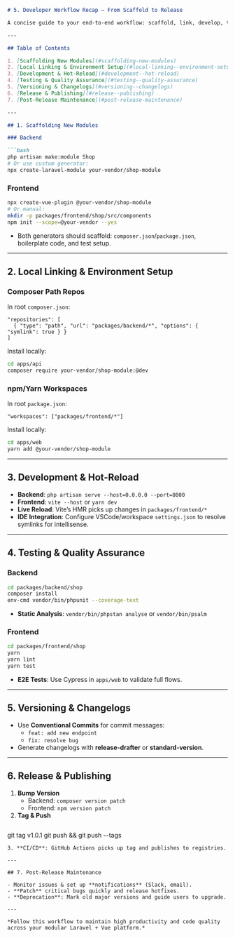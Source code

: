 ````markdown
# 5. Developer Workflow Recap – From Scaffold to Release

A concise guide to your end-to-end workflow: scaffold, link, develop, test, and publish modules.

---

## Table of Contents

1. [Scaffolding New Modules](#scaffolding-new-modules)
2. [Local Linking & Environment Setup](#local-linking--environment-setup)
3. [Development & Hot-Reload](#development--hot-reload)
4. [Testing & Quality Assurance](#testing--quality-assurance)
5. [Versioning & Changelogs](#versioning--changelogs)
6. [Release & Publishing](#release--publishing)
7. [Post-Release Maintenance](#post-release-maintenance)

---

## 1. Scaffolding New Modules

### Backend

```bash
php artisan make:module Shop
# Or use custom generator:
npx create-laravel-module your-vendor/shop-module
````

### Frontend

```bash
npx create-vue-plugin @your-vendor/shop-module
# Or manual:
mkdir -p packages/frontend/shop/src/components
npm init --scope=@your-vendor --yes
```

- Both generators should scaffold: `composer.json`/`package.json`, boilerplate code, and test setup.

---

## 2. Local Linking & Environment Setup

### Composer Path Repos

In root `composer.json`:

```json5
"repositories": [
  { "type": "path", "url": "packages/backend/*", "options": { "symlink": true } }
]
```

Install locally:

```bash
cd apps/api
composer require your-vendor/shop-module:@dev
```

### npm/Yarn Workspaces

In root `package.json`:

```json5
"workspaces": ["packages/frontend/*"]
```

Install locally:

```bash
cd apps/web
yarn add @your-vendor/shop-module
```

---

## 3. Development & Hot-Reload

- **Backend**: `php artisan serve --host=0.0.0.0 --port=8000`
- **Frontend**: `vite --host` or `yarn dev`
- **Live Reload**: Vite’s HMR picks up changes in `packages/frontend/*`
- **IDE Integration**: Configure VSCode/workspace `settings.json` to resolve symlinks for intellisense.

---

## 4. Testing & Quality Assurance

### Backend

```bash
cd packages/backend/shop
composer install
env-cmd vendor/bin/phpunit --coverage-text
```

- **Static Analysis**: `vendor/bin/phpstan analyse` or `vendor/bin/psalm`

### Frontend

```bash
cd packages/frontend/shop
yarn
yarn lint
yarn test
```

- **E2E Tests**: Use Cypress in `apps/web` to validate full flows.

---

## 5. Versioning & Changelogs

- Use **Conventional Commits** for commit messages:
  - `feat: add new endpoint`
  - `fix: resolve bug`
- Generate changelogs with **release-drafter** or **standard-version**.

---

## 6. Release & Publishing

1. **Bump Version**
   - Backend: `composer version patch`
   - Frontend: `npm version patch`
2. **Tag & Push**
   ```bash
   ```

git tag v1.0.1 git push && git push --tags

```
3. **CI/CD**: GitHub Actions picks up tag and publishes to registries.

---

## 7. Post-Release Maintenance

- Monitor issues & set up **notifications** (Slack, email).
- **Patch** critical bugs quickly and release hotfixes.
- **Deprecation**: Mark old major versions and guide users to upgrade.

---

*Follow this workflow to maintain high productivity and code quality across your modular Laravel + Vue platform.*
```

